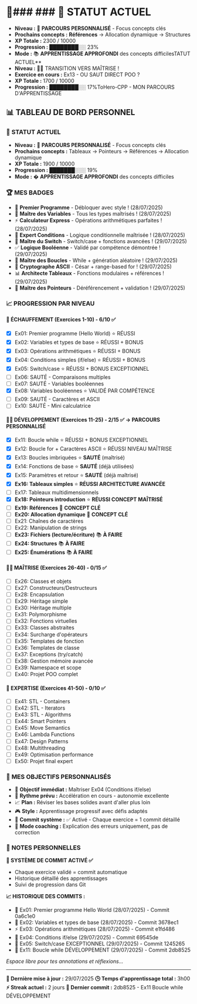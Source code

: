 # 🚀### ### 🎯 **STATUT ACTUEL**
- **Niveau :** 🎯 **PARCOURS PERSONNALISÉ** - Focus concepts clés
- **Prochains concepts :** **Références** → Allocation dynamique → Structures
- **XP Totale :** 2300 / 10000
- **Progression :** ████████░░ 23%
- **Mode :** 📚 **APPRENTISSAGE APPROFONDI** des concepts difficilesTATUT ACTUEL**
- **Niveau :** 🤸‍♂️ TRANSITION VERS MAÎTRISE !
- **Exercice en cours :** Ex13 - OU SAUT DIRECT POO ?
- **XP Totale :** 1700 / 10000
- **Progression :** ████████░░ 17%ToHero-CPP - MON PARCOURS D'APPRENTISSAGE

## 📊 **TABLEAU DE BORD PERSONNEL**

### 🎯 **STATUT ACTUEL**
- **Niveau :** 🎯 **PARCOURS PERSONNALISÉ** - Focus concepts clés
- **Prochains concepts :** Tableaux → Pointeurs → Références → Allocation dynamique
- **XP Totale :** 1900 / 10000
- **Progression :** ███████░░░ 19%
- **Mode :** � **APPRENTISSAGE APPROFONDI** des concepts difficiles

### 🏆 **MES BADGES**
- 👋 **Premier Programme** - Débloquer avec style ! (28/07/2025)
- 🔢 **Maître des Variables** - Tous les types maîtrisés ! (28/07/2025)
- ⚡ **Calculateur Express** - Opérations arithmétiques parfaites ! (28/07/2025)
- 🎯 **Expert Conditions** - Logique conditionnelle maîtrisée ! (28/07/2025)
- 🔀 **Maître du Switch** - Switch/case + fonctions avancées ! (29/07/2025)
- ✅ **Logique Booléenne** - Validé par compétence démontrée ! (29/07/2025)
- 🔄 **Maître des Boucles** - While + génération aléatoire ! (29/07/2025)
- 🔐 **Cryptographe ASCII** - César + range-based for ! (29/07/2025)
- 📊 **Architecte Tableaux** - Fonctions modulaires + références ! (29/07/2025)
- 🎯 **Maître des Pointeurs** - Déréférencement + validation ! (29/07/2025)

### 📈 **PROGRESSION PAR NIVEAU**

#### 🌱 **ÉCHAUFFEMENT (Exercices 1-10)** - 6/10 ✅
- [x] Ex01: Premier programme (Hello World) ⭐ RÉUSSI
- [x] Ex02: Variables et types de base ⭐ RÉUSSI + BONUS
- [x] Ex03: Opérations arithmétiques ⭐ RÉUSSI + BONUS
- [x] Ex04: Conditions simples (if/else) ⭐ RÉUSSI + BONUS
- [x] Ex05: Switch/case ⭐ RÉUSSI + BONUS EXCEPTIONNEL
- [ ] Ex06: SAUTÉ - Comparaisons multiples
- [ ] Ex07: SAUTÉ - Variables booléennes  
- [x] Ex08: Variables booléennes ⭐ VALIDÉ PAR COMPÉTENCE
- [ ] Ex09: SAUTÉ - Caractères et ASCII
- [ ] Ex10: SAUTÉ - Mini calculatrice

#### 🏋️‍♂️ **DÉVELOPPEMENT (Exercices 11-25)** - 2/15 ✅ → **PARCOURS PERSONNALISÉ**
- [x] Ex11: Boucle while ⭐ RÉUSSI + BONUS EXCEPTIONNEL
- [x] Ex12: Boucle for + Caractères ASCII ⭐ RÉUSSI NIVEAU MAÎTRISE
- [x] Ex13: Boucles imbriquées ⭐ **SAUTÉ** (maîtrisé)
- [x] Ex14: Fonctions de base ⭐ **SAUTÉ** (déjà utilisées)
- [x] Ex15: Paramètres et retour ⭐ **SAUTÉ** (déjà maîtrisé)
- [x] **Ex16: Tableaux simples** ⭐ **RÉUSSI ARCHITECTURE AVANCÉE**
- [ ] Ex17: Tableaux multidimensionnels 
- [x] **Ex18: Pointeurs introduction** ⭐ **RÉUSSI CONCEPT MAÎTRISÉ**
- [ ] **Ex19: Références** 🎯 **CONCEPT CLÉ** 
- [ ] **Ex20: Allocation dynamique** 🎯 **CONCEPT CLÉ**
- [ ] Ex21: Chaînes de caractères
- [ ] Ex22: Manipulation de strings
- [ ] **Ex23: Fichiers (lecture/écriture)** 📚 **À FAIRE**
- [ ] **Ex24: Structures** 📚 **À FAIRE**
- [ ] **Ex25: Énumérations** 📚 **À FAIRE**

#### 🤸‍♂️ **MAÎTRISE (Exercices 26-40)** - 0/15 ✅
- [ ] Ex26: Classes et objets
- [ ] Ex27: Constructeurs/Destructeurs
- [ ] Ex28: Encapsulation
- [ ] Ex29: Héritage simple
- [ ] Ex30: Héritage multiple
- [ ] Ex31: Polymorphisme
- [ ] Ex32: Fonctions virtuelles
- [ ] Ex33: Classes abstraites
- [ ] Ex34: Surcharge d'opérateurs
- [ ] Ex35: Templates de fonction
- [ ] Ex36: Templates de classe
- [ ] Ex37: Exceptions (try/catch)
- [ ] Ex38: Gestion mémoire avancée
- [ ] Ex39: Namespace et scope
- [ ] Ex40: Projet POO complet

#### 🥋 **EXPERTISE (Exercices 41-50)** - 0/10 ✅
- [ ] Ex41: STL - Containers
- [ ] Ex42: STL - Iterators
- [ ] Ex43: STL - Algorithms
- [ ] Ex44: Smart Pointers
- [ ] Ex45: Move Semantics
- [ ] Ex46: Lambda Functions
- [ ] Ex47: Design Patterns
- [ ] Ex48: Multithreading
- [ ] Ex49: Optimisation performance
- [ ] Ex50: Projet final expert

### 🎯 **MES OBJECTIFS PERSONNALISÉS**
- 🎯 **Objectif immédiat :** Maîtriser Ex04 (Conditions if/else)
- 🚀 **Rythme prévu :** Accélération en cours - autonomie excellente
- 📈 **Plan :** Réviser les bases solides avant d'aller plus loin
- 🎮 **Style :** Apprentissage progressif avec défis adaptés
- 📝 **Commit système :** ✅ Activé - Chaque exercice = 1 commit détaillé
- 🔧 **Mode coaching :** Explication des erreurs uniquement, pas de correction

### 📝 **NOTES PERSONNELLES**
**🔄 SYSTÈME DE COMMIT ACTIVÉ ✅**
- Chaque exercice validé = commit automatique
- Historique détaillé des apprentissages
- Suivi de progression dans Git

**📈 HISTORIQUE DES COMMITS :**
- 🎯 Ex01: Premier programme Hello World (28/07/2025) - Commit 0a6c1e0
- 🔢 Ex02: Variables et types de base (28/07/2025) - Commit 3678ec1
- ⚡ Ex03: Opérations arithmétiques (28/07/2025) - Commit e1fd486
- 🎯 Ex04: Conditions if/else (29/07/2025) - Commit 69545de
- 🔀 Ex05: Switch/case EXCEPTIONNEL (29/07/2025) - Commit 1245265
- 🔄 Ex11: Boucle while DÉVELOPPEMENT (29/07/2025) - Commit 2db8525

*Espace libre pour tes annotations et réflexions...*

---
**📅 Dernière mise à jour :** 29/07/2025
**🕒 Temps d'apprentissage total :** 3h00
**⚡ Streak actuel :** 2 jours
**🔄 Dernier commit :** 2db8525 - Ex11 Boucle while DÉVELOPPEMENT
